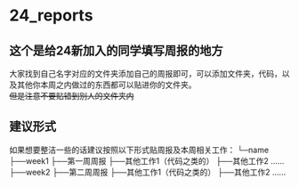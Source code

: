 # 24_reports
## 这个是给24新加入的同学填写周报的地方
大家找到自己名字对应的文件夹添加自己的周报即可，可以添加文件夹，代码，以及其他你本周之内做过的东西都可以贴进你的文件夹。  
~~但是注意不要贴错到别人的文件夹内~~
## 建议形式
如果想要整洁一些的话建议按照以下形式贴周报及本周相关工作：
└─name
  ├──week1
     ├──第一周周报
     ├──其他工作1（代码之类的）
     ├──其他工作2
     ......
  ├──week2
     ├──第二周周报
     ├──其他工作1（代码之类的）
     ├──其他工作2
     ......  
